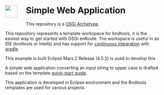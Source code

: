 <h1><img src="http://enroute.osgi.org/img/enroute-logo-64.png" witdh=40px style="float:left;margin: 0 1em 1em 0;width:40px">
Simple Web Application</h1>

This repository is a [OSGi Archetype][1].

This repository represents a template workspace for bndtools, it is the easiest way to get started with OSGi enRoute. The workspace is useful in an IDE (bndtools or Intellij) and has support for [continuous integration][2] with [gradle][3]. 

This example is built Eclipse Mars.2 Release (4.5.2) is used to develop this 

A simple web application converting an input string to upper case is drafted based on the template [quick-start guide][4].

This application is developed in Eclipse environment and the Bndtools templates are used for various projects.

[1]: http://enroute.osgi.org/
[2]: http://enroute.osgi.org/tutorial_base/800-ci.html
[3]: https://www.gradle.org/
[4]: http://enroute.osgi.org/quick-start.html